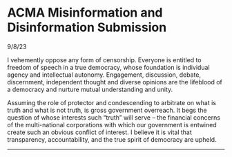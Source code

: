# ACMA Misinformation and Disinformation Submission
9/8/23

I vehemently oppose any form of censorship. Everyone is entitled to freedom of
speech in a true democracy, whose foundation is individual agency and intellectual
autonomy. Engagement, discussion, debate, discernment, independent thought and
diverse opinions are the lifeblood of a democracy and nurture mutual understanding
and unity.

Assuming the role of protector and condescending to arbitrate on what is truth and
what is not truth, is gross government overreach. It begs the question of whose
interests such “truth” will serve – the financial concerns of the multi-national
corporations with which our government is entwined create such an obvious conflict
of interest. I believe it is vital that transparency, accountability, and the true spirit of
democracy are upheld.


-----

